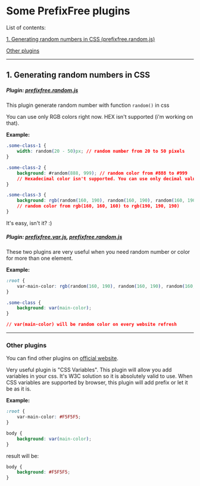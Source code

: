 # Some PrefixFree plugins

List of contents:

[1. Generating random numbers in CSS (prefixfree.random.js)](#1-generating-random-numbers-in-css)

[Other plugins](#other-plugins)

---

## 1. Generating random numbers in CSS

##### Plugin: [prefixfree.random.js](prefixfree.random.js)

This plugin generate random number with function `random()` in css

You can use only RGB colors right now. HEX isn't supported (i'm working on that).

**Example:**

```css
.some-class-1 {
	width: random(20 - 50)px; // random number from 20 to 50 pixels
}

.some-class-2 {
	background: #random(888, 999); // random color from #888 to #999
	// Hexadecimal color isn't supported. You can use only decimal values.
}

.some-class-3 {
	background: rgb(random(160, 190), random(160, 190), random(160, 190));
	// random color from rgb(160, 160, 160) to rgb(190, 190, 190)
}
```

It's easy, isn't it? :)

##### Plugin: [prefixfree.var.js](http://leaverou.github.io/prefixfree/#plugins), [prefixfree.random.js](prefixfree.random.js)

These two plugins are very useful when you need random number or color for more than one element.

**Example:**

```css
:root {
	var-main-color: rgb(random(160, 190), random(160, 190), random(160, 190));
}

.some-class {
	background: var(main-color);
}

// var(main-color) will be random color on every website refresh

```

---

### Other plugins

You can find other plugins on [official website](http://leaverou.github.io/prefixfree/#plugins).

Very useful plugin is "CSS Variables". This plugin will allow you add variables in your css. It's W3C solution so it is absolutely valid to use. When CSS variables are supported by browser, this plugin will add prefix or let it be as it is.

**Example:**

```css
:root {
	var-main-color: #F5F5F5;
}

body {
	background: var(main-color);
}
```

result will be:

```css
body {
	background: #F5F5F5;
}
```